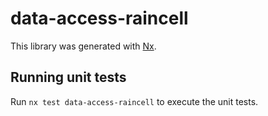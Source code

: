 # data-access-raincell

This library was generated with [Nx](https://nx.dev).

## Running unit tests

Run `nx test data-access-raincell` to execute the unit tests.
